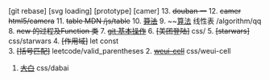 [git rebase]
[svg loading]
[prototype]
[camer]
13. ~~douban 一~~
12. ~~camer  html5/camera~~
11. ~~table MDN  /js/table~~
10. ~~[算法](红包)~~
9. ~~[算法](qq)  线性表 /algorithm/qq
8. ~~new 的过程及Function 类~~
7. ~~[git 基本操作](https://v.youku.com/v_show/id_XNDA4NjExMDk0NA==.html?spm=a2hzp.8244740.0.0)~~
6. ~~[美团登陆]~~  css/
5. ~~[starwars]~~  css/starwars
4. ~~[作用域]~~ let const  
3. ~~[括号匹配]~~   leetcode/valid_parentheses
2. ~~[weui-cell](https://juejin.im/weui-cell)~~ css/weui-cell 
1. ~~[大白](https://juejin.im/post/5c77ab9f5188253ec91e2830)~~ css/dabai 
